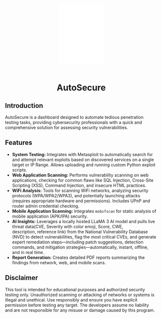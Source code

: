 <div align="center">
<img src="static/images/logo.png" alt="AutoSecure Logo" height="200" width="auto">
</br>
</br>

# AutoSecure
</div>

## Introduction

AutoSecure is a dashboard designed to automate tedious penetration testing tasks, providing cybersecurity professionals with a quick and comprehensive solution for assessing security vulnerabilities.

## Features

*   **System Testing:** Integrates with Metasploit to automatically search for and attempt relevant exploits based on discovered services on a single target or IP Range. Allows uploading and running custom Python exploit scripts.
*   **Web Application Scanning:** Performs vulnerability scanning on web applications, checking for common flaws like SQL Injection, Cross-Site Scripting (XSS), Command Injection, and insecure HTML practices.
*   **WiFi Analysis:** Tools for scanning WiFi networks, analyzing security protocols (WPA/WPA2/WPA3), and potentially launching attacks (requires appropriate hardware and permissions). Includes UPnP and router admin credential checking.
*   **Mobile Application Scanning:** Integrates `mobsfscan` for static analysis of mobile application (APK/IPA) security.
*   **AI Insights:** Leverages a locally hosted LLaMA 3 AI model and pulls live threat data(CVE, Severity with color emoji, Score, CWE, description, reference link) from the National Vulnerability Database (NVD) to detect vulnerabilities, flag the most critical CVEs, and generate expert remediation steps—including patch suggestions, detection commands, and mitigation strategies—automatically, instant, offline, and in real time.
*   **Report Generation:** Creates detailed PDF reports summarizing the findings from network, web, and mobile scans.


## Disclaimer

This tool is intended for educational purposes and authorized security testing only. Unauthorized scanning or attacking of networks or systems is illegal and unethical. Use responsibly and ensure you have explicit permission before testing any target. The developers assume no liability and are not responsible for any misuse or damage caused by this program. 